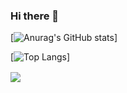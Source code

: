 ### Hi there 👋

<!--
**Flover-am/Flover-am** is a ✨ _special_ ✨ repository because its `README.md` (this file) appears on your GitHub profile.

Here are some ideas to get you started:

- 🔭 I’m currently working on ...
- 🌱 I’m currently learning ...
- 👯 I’m looking to collaborate on ...
- 🤔 I’m looking for help with ...
- 💬 Ask me about ...
- 📫 How to reach me: ...
- 😄 Pronouns: ...
- ⚡ Fun fact: ...
-->
[![Anurag's GitHub stats](https://github-readme-stats.vercel.app/api?username=flover-am&hide=prs,issues,contribs&count_private=true&theme=radical)]

[![Top Langs](https://github-readme-stats.vercel.app/api/top-langs/?username=flover-am)]

<a> 
  <img align = "center" src = "https://github-readme-stats.vercel.app/api?username=flover-am&hide=prs,issues,contribs&count_private=true&theme=radical"  />  
</a>

<a>
  <img align = "center src = "https://github-readme-stats.vercel.app/api/top-langs/?username=flover-am" />
</a>
  
